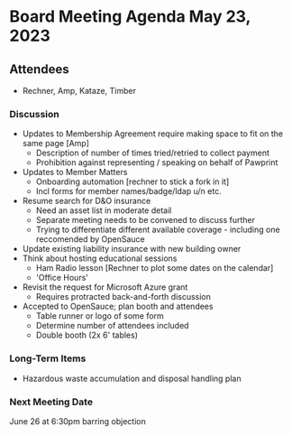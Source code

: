 # Board Meeting Agenda May 23, 2023

## Attendees
- Rechner, Amp, Kataze, Timber

### Discussion
- Updates to Membership Agreement require making space to fit on the same page [Amp]
  - Description of number of times tried/retried to collect payment
  - Prohibition against representing / speaking on behalf of Pawprint
- Updates to Member Matters 
  - Onboarding automation [rechner to stick a fork in it]
  - Incl forms for member names/badge/ldap u/n etc.
- Resume search for D&O insurance
  - Need an asset list in moderate detail
  - Separate meeting needs to be convened to discuss further
  - Trying to differentiate different available coverage - including one reccomended by OpenSauce
- Update existing liability insurance with new building owner
- Think about hosting educational sessions
  - Ham Radio lesson [Rechner to plot some dates on the calendar]
  - 'Office Hours'
- Revisit the request for Microsoft Azure grant
  - Requires protracted back-and-forth discussion
- Accepted to OpenSauce; plan booth and attendees
  - Table runner or logo of some form
  - Determine number of attendees included
  - Double booth (2x 6' tables)

### Long-Term Items
- Hazardous waste accumulation and disposal handling plan

### Next Meeting Date
June 26 at 6:30pm barring objection 
